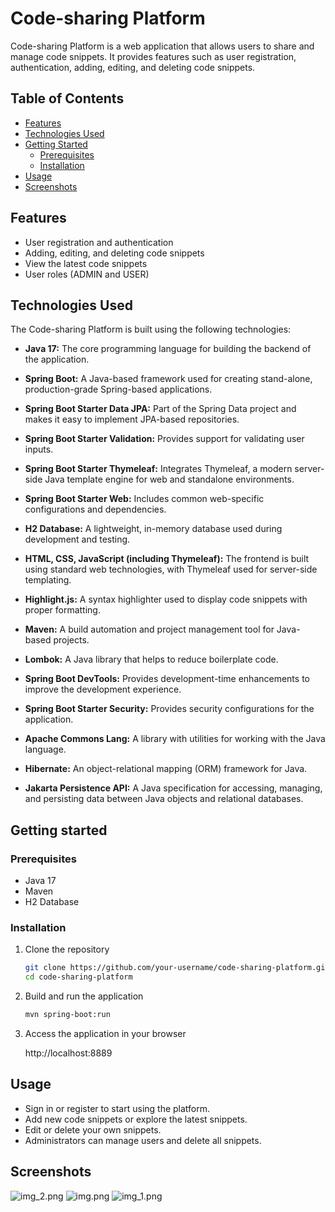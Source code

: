 # Code-sharing Platform

Code-sharing Platform is a web application that allows users to share and manage code snippets. It provides features such as user registration, authentication, adding, editing, and deleting code snippets.

## Table of Contents
- [Features](#features)
- [Technologies Used](#technologies-used)
- [Getting Started](#getting-started)
    - [Prerequisites](#prerequisites)
    - [Installation](#installation)
- [Usage](#usage)
- [Screenshots](#screenshots)

## Features
- User registration and authentication
- Adding, editing, and deleting code snippets
- View the latest code snippets
- User roles (ADMIN and USER)

## Technologies Used

The Code-sharing Platform is built using the following technologies:

- **Java 17:** The core programming language for building the backend of the application.

- **Spring Boot:** A Java-based framework used for creating stand-alone, production-grade Spring-based applications.

- **Spring Boot Starter Data JPA:** Part of the Spring Data project and makes it easy to implement JPA-based repositories.

- **Spring Boot Starter Validation:** Provides support for validating user inputs.

- **Spring Boot Starter Thymeleaf:** Integrates Thymeleaf, a modern server-side Java template engine for web and standalone environments.

- **Spring Boot Starter Web:** Includes common web-specific configurations and dependencies.

- **H2 Database:** A lightweight, in-memory database used during development and testing.

- **HTML, CSS, JavaScript (including Thymeleaf):** The frontend is built using standard web technologies, with Thymeleaf used for server-side templating.

- **Highlight.js:** A syntax highlighter used to display code snippets with proper formatting.

- **Maven:** A build automation and project management tool for Java-based projects.

- **Lombok:** A Java library that helps to reduce boilerplate code.

- **Spring Boot DevTools:** Provides development-time enhancements to improve the development experience.

- **Spring Boot Starter Security:** Provides security configurations for the application.

- **Apache Commons Lang:** A library with utilities for working with the Java language.

- **Hibernate:** An object-relational mapping (ORM) framework for Java.

- **Jakarta Persistence API:** A Java specification for accessing, managing, and persisting data between Java objects and relational databases.

## Getting started

### Prerequisites
- Java 17
- Maven
- H2 Database

### Installation
1. Clone the repository
   ```bash
   git clone https://github.com/your-username/code-sharing-platform.git
   cd code-sharing-platform
   
2. Build and run the application
    ```bash
    mvn spring-boot:run

3. Access the application in your browser

    http://localhost:8889

## Usage

- Sign in or register to start using the platform.
- Add new code snippets or explore the latest snippets.
- Edit or delete your own snippets.
- Administrators can manage users and delete all snippets.

## Screenshots
![img_2.png](img_2.png)
![img.png](img.png)
![img_1.png](img_1.png)




